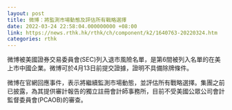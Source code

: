 ```yaml
---
layout: post
title: 微博：將監測市場動態及評估所有戰略選擇
date: 2022-03-24 22:58:04.000000000 +08:00
link: https://news.rthk.hk/rthk/ch/component/k2/1640763-20220324.htm
categories: rthk
---
```


微博被美國證券交易委員會(SEC)列入退市風險名單，是第6間被列入名單的在美上市中國企業。微博可於4月13日前提交證據，證明不具備除牌條件。

微博在官網回應事件，表示將繼續監測市場動態，並評估所有戰略選擇。集團之前已披露，為其提供審計報告的獨立註冊會計師事務所，目前不受美國公眾公司會計監督委員會(PCAOB)的審查。
